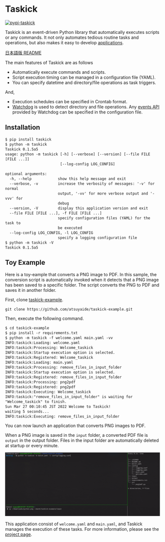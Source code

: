 # Taskick

[![pypi-taskick](https://img.shields.io/pypi/v/taskick)](https://pypi.org/project/taskick/)

Taskick is an event-driven Python library that automatically executes scripts or any commands.
It not only automates tedious routine tasks and operations, but also makes it easy to develop [applications](https://github.com/atsuyaide/taskick#toy-example).

[日本語版 README](https://github.com/atsuyaide/taskick/blob/main/README-ja.md)

The main features of Taskick are as follows

- Automatically execute commands and scripts.
- Script execution timing can be managed in a configuration file (YAML).
- You can specify datetime and directory/file operations as task triggers.

And,

- Execution schedules can be specified in Crontab format.
- [Watchdog](https://github.com/gorakhargosh/watchdog) is used to detect directory and file operations.  Any [events API](https://python-watchdog.readthedocs.io/en/stable/api.html#module-watchdog.events) provided by Watchdog can be specified in the configuration file.

## Installation

```shell
$ pip install taskick
$ python -m taskick
Taskick 0.1.5a5
usage: python -m taskick [-h] [--verbose] [--version] [--file FILE [FILE ...]]
                         [--log-config LOG_CONFIG]

optional arguments:
  -h, --help            show this help message and exit
  --verbose, -v         increase the verbosity of messages: '-v' for normal
                        output, '-vv' for more verbose output and '-vvv' for
                        debug
  --version, -V         display this application version and exit
  --file FILE [FILE ...], -f FILE [FILE ...]
                        specify configuration files (YAML) for the task to
                        be executed
  --log-config LOG_CONFIG, -l LOG_CONFIG
                        specify a logging configuration file
$ python -m taskick -V
Taskick 0.1.5a5
```

## Toy Example

Here is a toy-eample that converts a PNG image to PDF.
In this sample, the conversion script is automatically invoked when it detects that a PNG image has been saved to a specific folder.
The script converts the PNG to PDF and saves it in another folder.

First, clone [taskick-example](https://github.com/atsuyaide/taskick-example).

```shell
git clone https://github.com/atsuyaide/taskick-example.git
```

Then, execute the following command.

```shell
$ cd taskick-example
$ pip install -r requirements.txt
$ python -m taskick -f welcome.yaml main.yaml -vv
INFO:taskick:Loading: welcome.yaml
INFO:taskick:Processing: Welcome_taskick
INFO:taskick:Startup execution option is selected.
INFO:taskick:Registered: Welcome_taskick
INFO:taskick:Loading: main.yaml
INFO:taskick:Processing: remove_files_in_input_folder
INFO:taskick:Startup execution option is selected.
INFO:taskick:Registered: remove_files_in_input_folder
INFO:taskick:Processing: png2pdf
INFO:taskick:Registered: png2pdf
INFO:taskick:Executing: Welcome_taskick
INFO:taskick:"remove_files_in_input_folder" is waiting for "Welcome_taskick" to finish.
Sun Mar 27 00:10:45 JST 2022 Welcome to Taskick!
waiting 5 seconds...
INFO:taskick:Executing: remove_files_in_input_folder
```

You can now launch an application that converts PNG images to PDF.

When a PNG image is saved in the `input` folder, a converted PDF file is `output` in the output folder.
Files in the input folder are automatically deleted at startup or every minute.


![png2gif](https://github.com/atsuyaide/taskick/raw/main/png_to_pdf.gif)

This application consist of `welcome.yaml` and `main.yaml`, and Taskick manages the execution of these tasks.
For more information, please see the [project page](https://github.com/atsuyaide/taskick-example).

